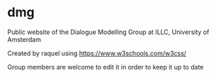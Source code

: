 # dmg
Public website of the Dialogue Modelling Group at ILLC, University of Amsterdam

Created by raquel using https://www.w3schools.com/w3css/

Group members are welcome to edit it in order to keep it up to date
